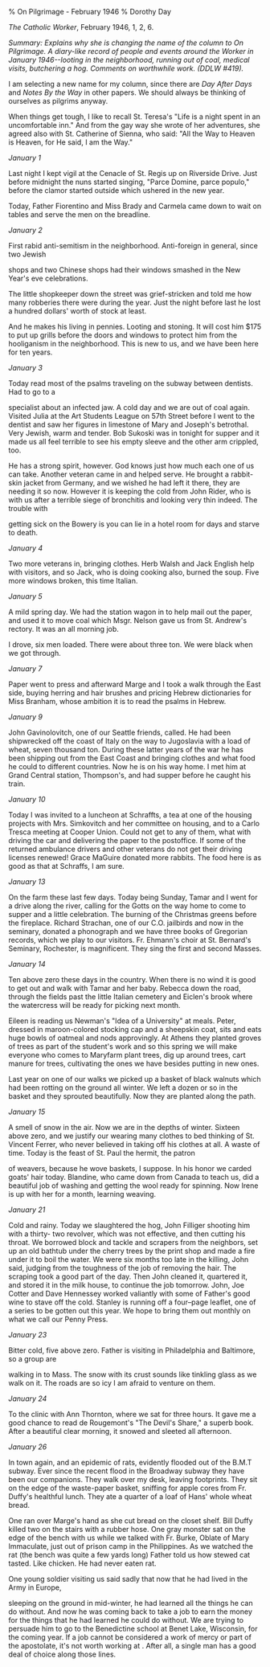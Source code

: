 % On Pilgrimage - February 1946
% Dorothy Day

*The Catholic Worker*, February 1946, 1, 2, 6.

*Summary: Explains why she is changing the name of the column to *On
Pilgrimage.* A diary-like record of people and events around the Worker
in January 1946--looting in the neighborhood, running out of coal,
medical visits, butchering a hog. Comments on worthwhile work. (DDLW
\#419).*

I am selecting a new name for my column, since there are *Day After
Days* and *Notes By the Way* in other papers. We should always be
thinking of ourselves as pilgrims anyway.

When things get tough, I like to recall St. Teresa's "Life is a night
spent in an uncomfortable inn." And from the gay way she wrote of her
adventures, she agreed also with St. Catherine of Sienna, who said: "All
the Way to Heaven is Heaven, for He said, I am the Way."

*January 1*

Last night I kept vigil at the Cenacle of St. Regis up on Riverside
Drive. Just before midnight the nuns started singing, "Parce Domine,
parce populo," before the clamor started outside which ushered in the
new year.

Today, Father Fiorentino and Miss Brady and Carmela came down to wait on
tables and serve the men on the breadline.

*January 2*

First rabid anti-semitism in the neighborhood. Anti-foreign in general,
since two Jewish

shops and two Chinese shops had their windows smashed in the New Year's
eve celebrations.

The little shopkeeper down the street was grief-stricken and told me how
many robberies there were during the year. Just the night before last he
lost a hundred dollars' worth of stock at least.

And he makes his living in pennies. Looting and stoning. It will cost
him $175 to put up grills before the doors and windows to protect him
from the hooliganism in the neighborhood. This is new to us, and we have
been here for ten years.

*January 3*

Today read most of the psalms traveling on the subway between dentists.
Had to go to a

specialist about an infected jaw. A cold day and we are out of coal
again. Visited Julia at the Art Students League on 57th Street before I
went to the dentist and saw her figures in limestone of Mary and
Joseph's betrothal. Very Jewish, warm and tender. Bob Sukoski was in
tonight for supper and it made us all feel terrible to see his empty
sleeve and the other arm crippled, too.

He has a strong spirit, however. God knows just how much each one of us
can take. Another veteran came in and helped serve. He brought a
rabbit-skin jacket from Germany, and we wished he had left it there,
they are needing it so now. However it is keeping the cold from John
Rider, who is with us after a terrible siege of bronchitis and looking
very thin indeed. The trouble with

getting sick on the Bowery is you can lie in a hotel room for days and
starve to death.

*January 4*

Two more veterans in, bringing clothes. Herb Walsh and Jack English help
with visitors, and so Jack, who is doing cooking also, burned the soup.
Five more windows broken, this time Italian.

*January 5*

A mild spring day. We had the station wagon in to help mail out the
paper, and used it to move coal which Msgr. Nelson gave us from St.
Andrew's rectory. It was an all morning job.

I drove, six men loaded. There were about three ton. We were black when
we got through.

*January 7*

Paper went to press and afterward Marge and I took a walk through the
East side, buying herring and hair brushes and pricing Hebrew
dictionaries for Miss Branham, whose ambition 
it is to read the psalms in Hebrew.

*January 9*

John Gavinolovitch, one of our Seattle friends, called. He had been
shipwrecked off the coast of Italy on the way to Jugoslavia with a load
of wheat, seven thousand ton. During these latter years of the war he
has been shipping out from the East Coast and bringing clothes and what
food he could to different countries. Now he is on his way home. I met
him at Grand Central station, Thompson's, and had supper before he
caught his train.

*January 10*

Today I was invited to a luncheon at Schraffts, a tea at one of the
housing projects with Mrs. Simkovitch and her committee on housing, and
to a Carlo Tresca meeting at Cooper Union. Could not get to any of them,
what with driving the car and delivering the paper to the postoffice. If
some of the returned ambulance drivers and other veterans do not get
their driving licenses renewed! Grace MaGuire donated more rabbits. The
food here is as good as that at Schraffs, I am sure.

*January 13*

On the farm these last few days. Today being Sunday, Tamar and I went
for a drive along the river, calling for the Gotts on the way home to
come to supper and a little celebration. The burning of the Christmas
greens before the fireplace. Richard Strachan, one of our C.O. jailbirds
and now in the seminary, donated a phonograph and we have three books of
Gregorian records, which we play to our visitors. Fr. Ehmann's choir at
St. Bernard's Seminary, Rochester, is magnificent. They sing the first
and second Masses.

*January 14*

Ten above zero these days in the country. When there is no wind it is
good to get out and walk with Tamar and her baby. Rebecca down the road,
through the fields past the little Italian cemetery and Eiclen's brook
where the watercress will be ready for picking next month.

Eileen is reading us Newman's "Idea of a University" at meals. Peter,
dressed in maroon-colored stocking cap and a sheepskin coat, sits and
eats huge bowls of oatmeal and nods approvingly. At Athens they planted
groves of trees as part of the student's work and so this spring we will
make everyone who comes to Maryfarm plant trees, dig up around trees,
cart manure for trees, cultivating the ones we have besides putting in
new ones.

Last year on one of our walks we picked up a basket of black walnuts
which had been rotting on the ground all winter. We left a dozen or so
in the basket and they sprouted beautifully. Now they are planted along
the path.

*January 15*

A smell of snow in the air. Now we are in the depths of winter. Sixteen
above zero, and we justify our wearing many clothes to bed thinking of
St. Vincent Ferrer, who never believed in taking off his clothes at all.
A waste of time. Today is the feast of St. Paul the hermit, the patron

of weavers, because he wove baskets, I suppose. In his honor we carded
goats' hair today. Blandine, who came down from Canada to teach us, did
a beautiful job of washing and getting the wool ready for spinning. Now
Irene is up with her for a month, learning weaving.

*January 21*

Cold and rainy. Today we slaughtered the hog, John Filliger shooting him
with a thirty- two revolver, which was not effective, and then cutting
his throat. We borrowed block and tackle and scrapers from the
neighbors, set up an old bathtub under the cherry trees by the print
shop and made a fire under it to boil the water. We were six months too
late in the killing, John said, judging from the toughness of the job of
removing the hair. The scraping took a good part of the day. Then John
cleaned it, quartered it, and stored it in the milk house, to continue
the job tomorrow. John, Joe Cotter and Dave Hennessey worked valiantly
with some of Father's good wine to stave off the cold. Stanley is
running off a four–page leaflet, one of a series to be gotten out this
year. We hope to bring them out monthly on what we call our Penny Press.

*January 23*

Bitter cold, five above zero. Father is visiting in Philadelphia and
Baltimore, so a group are

walking in to Mass. The snow with its crust sounds like tinkling glass
as we walk on it. The roads are so icy I am afraid to venture on them.

*January 24*

To the clinic with Ann Thornton, where we sat for three hours. It gave
me a good chance to read de Rougemont's "The Devil's Share," a superb
book. After a beautiful clear morning, it snowed and sleeted all
afternoon.

*January 26*

In town again, and an epidemic of rats, evidently flooded out of the
B.M.T subway. Ever since the recent flood in the Broadway subway they
have been our companions. They walk over my desk, leaving footprints.
They sit on the edge of the waste-paper basket, sniffing for apple cores
from Fr. Duffy's healthful lunch. They ate a quarter of a loaf of Hans'
whole wheat bread.

One ran over Marge's hand as she cut bread on the closet shelf. Bill
Duffy killed two on the stairs with a rubber hose. One gray monster sat
on the edge of the bench with us while we talked with Fr. Burke, Oblate
of Mary Immaculate, just out of prison camp in the Philippines. As we
watched the rat (the bench was quite a few yards long) Father told us
how stewed cat tasted. Like chicken. He had never eaten rat.

One young soldier visiting us said sadly that now that he had lived in
the Army in Europe,

sleeping on the ground in mid-winter, he had learned all the things he
can do without. And now he was coming back to take a job to earn the
money for the things that he had learned he could do without. We are
trying to persuade him to go to the Benedictine school at Benet Lake,
Wisconsin, for the coming year. If a job cannot be considered a work of
mercy or part of the apostolate, it's not worth working at . After all,
a single man has a good deal of choice along those lines.
